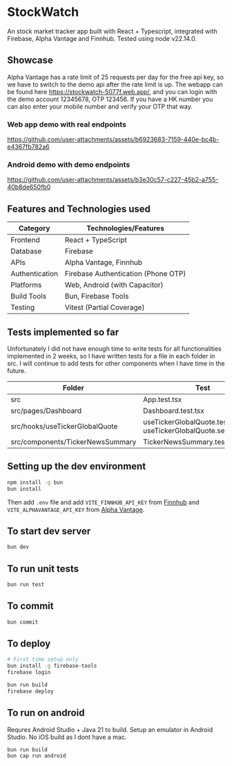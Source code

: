 # StockWatch

An stock market tracker app built with React + Typescript, integrated with Firebase, Alpha Vantage and Finnhub.
Tested using node v22.14.0.

## Showcase

Alpha Vantage has a rate limit of 25 requests per day for the free api key, so we have to switch to the demo api after the rate limit is up.
The webapp can be found here https://stockwatch-5077f.web.app/, and you can login with the demo account 12345678, OTP 123456.
If you have a HK number you can also enter your mobile number and verify your OTP that way.

### Web app demo with real endpoints

https://github.com/user-attachments/assets/b6923683-7159-440e-bc4b-e4367fb782a6

### Android demo with demo endpoints

https://github.com/user-attachments/assets/b3e30c57-c227-45b2-a755-40b8de650fb0

## Features and Technologies used

| Category | Technologies/Features |
|----------|----------------------|
| Frontend | React + TypeScript |
| Database | Firebase |
| APIs | Alpha Vantage, Finnhub |
| Authentication | Firebase Authentication (Phone OTP) |
| Platforms | Web, Android (with Capacitor) |
| Build Tools | Bun, Firebase Tools |
| Testing | Vitest (Partial Coverage) |

## Tests implemented so far

Unfortunately I did not have enough time to write tests for all functionalities implemented in 2 weeks, so I have written tests
for a file in each folder in src. I will continue to add tests for other components when I have time in the future.

| Folder | Test |
| ------ | ---- |
| src | App.test.tsx |
| src/pages/Dashboard | Dashboard.test.tsx |
| src/hooks/useTickerGlobalQuote | useTickerGlobalQuote.test.tsx, useTickerGlobalQuote.service.test.ts |
| src/components/TickerNewsSummary | TickerNewsSummary.test.tsx |

## Setting up the dev environment

```sh
npm install -g bun
bun install
```

Then add `.env` file and add `VITE_FINNHUB_API_KEY` from [Finnhub](https://finnhub.io/)
and `VITE_ALPHAVANTAGE_API_KEY` from [Alpha Vantage](https://www.alphavantage.co/).

## To start dev server

```sh
bun dev
```

## To run unit tests

```sh
bun run test 
```

## To commit

```sh
bun commit
```

## To deploy

```sh
# First time setup only
bun install -g firebase-tools
firebase login

bun run build
firebase deploy
```

## To run on android

Requres Android Studio + Java 21 to build. Setup an emulator in Android Studio.
No iOS build as I dont have a mac.

```sh
bun run build
bun cap run android
```
